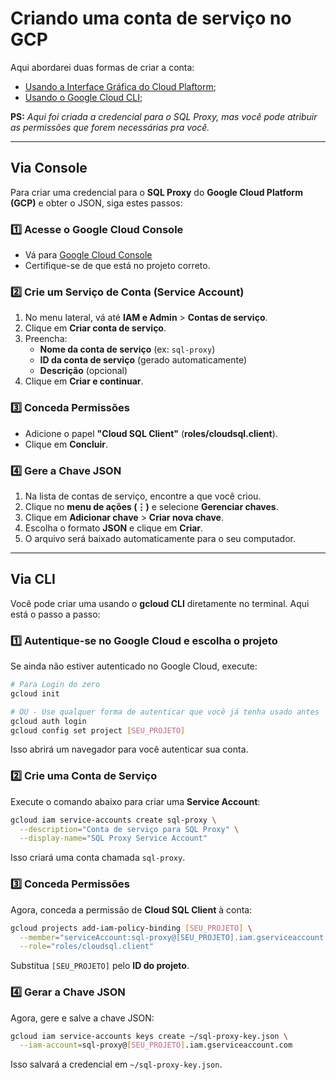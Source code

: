 # Criando uma conta de serviço no GCP

Aqui abordarei duas formas de criar a conta:
  - [Usando a Interface Gráfica do Cloud Plaftorm](#via-console);
  - [Usando o Google Cloud CLI](#via-cli);

**PS:** *Aqui foi criada a credencial para o SQL Proxy, mas você pode atribuir as permissões que forem necessárias pra você.*

---

## Via Console

Para criar uma credencial para o **SQL Proxy** do **Google Cloud Platform (GCP)** e obter o JSON, siga estes passos:

### 1️⃣ **Acesse o Google Cloud Console**
- Vá para [Google Cloud Console](https://console.cloud.google.com/)
- Certifique-se de que está no projeto correto.

### 2️⃣ **Crie um Serviço de Conta (Service Account)**
1. No menu lateral, vá até **IAM e Admin** > **Contas de serviço**.
2. Clique em **Criar conta de serviço**.
3. Preencha:
   - **Nome da conta de serviço** (ex: `sql-proxy`)
   - **ID da conta de serviço** (gerado automaticamente)
   - **Descrição** (opcional)
4. Clique em **Criar e continuar**.

### 3️⃣ **Conceda Permissões**
- Adicione o papel **"Cloud SQL Client"** (**roles/cloudsql.client**).
- Clique em **Concluir**.

### 4️⃣ **Gere a Chave JSON**
1. Na lista de contas de serviço, encontre a que você criou.
2. Clique no **menu de ações (⋮)** e selecione **Gerenciar chaves**.
3. Clique em **Adicionar chave** > **Criar nova chave**.
4. Escolha o formato **JSON** e clique em **Criar**.
5. O arquivo será baixado automaticamente para o seu computador.

---

## Via CLI

Você pode criar uma usando o **gcloud CLI** diretamente no terminal. Aqui está o passo a passo:


### 1️⃣ **Autentique-se no Google Cloud e escolha o projeto**
Se ainda não estiver autenticado no Google Cloud, execute:
```bash
# Para Login do zero
gcloud init

# OU - Use qualquer forma de autenticar que você já tenha usado antes
gcloud auth login
gcloud config set project [SEU_PROJETO]
```
Isso abrirá um navegador para você autenticar sua conta.


### 2️⃣ **Crie uma Conta de Serviço**
Execute o comando abaixo para criar uma **Service Account**:
```bash
gcloud iam service-accounts create sql-proxy \
  --description="Conta de serviço para SQL Proxy" \
  --display-name="SQL Proxy Service Account"
```
Isso criará uma conta chamada `sql-proxy`.


### 3️⃣ **Conceda Permissões**
Agora, conceda a permissão de **Cloud SQL Client** à conta:
```bash
gcloud projects add-iam-policy-binding [SEU_PROJETO] \
  --member="serviceAccount:sql-proxy@[SEU_PROJETO].iam.gserviceaccount.com" \
  --role="roles/cloudsql.client"
```
Substitua `[SEU_PROJETO]` pelo **ID do projeto**.


### 4️⃣ **Gerar a Chave JSON**
Agora, gere e salve a chave JSON:
```bash
gcloud iam service-accounts keys create ~/sql-proxy-key.json \
  --iam-account=sql-proxy@[SEU_PROJETO].iam.gserviceaccount.com
```
Isso salvará a credencial em `~/sql-proxy-key.json`.
